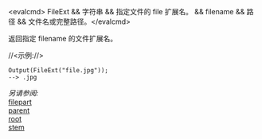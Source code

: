 \<evalcmd\> FileExt && 字符串 && 指定文件的 file 扩展名。 && filename && 路径 && 文件名或完整路径。\</evalcmd\>

返回指定 filename 的文件扩展名。

//<示例://>

    Output(FileExt("file.jpg"));
    --> .jpg

*另请参阅:*  
[filepart](filepart.zh.md)  
[parent](parent.zh.md)  
[root](root.zh.md)  
[stem](stem.zh.md)